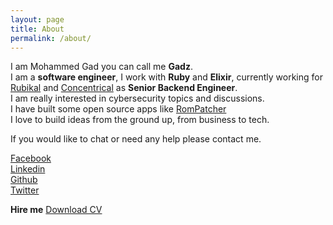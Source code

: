 ```yaml
---
layout: page
title: About
permalink: /about/
---
```


I am Mohammed Gad you can call me **Gadz**.  
I am a **software engineer**, I work with **Ruby** and **Elixir**, currently working for [Rubikal](https://rubikal.com) and [Concentrical](https://www.linkedin.com/company/concentrical) as **Senior Backend Engineer**.  
I am really interested in cybersecurity topics and discussions.  
I have built some open source apps like [RomPatcher](https://github.com/mohammedgad/RomPatcher)  
I love to build ideas from the ground up, from business to tech.  

If you would like to chat or need any help please contact me. 

[Facebook](https://www.facebook.com/mohammed.gad.52)  
[Linkedin](https://www.linkedin.com/in/mohammedgad7)  
[Github](https://github.com/mohammedgad)  
[Twitter](https://twitter.com/mohammedgad9)  



 **Hire me** [Download CV](/assets/pdfs/cv.pdf)  
